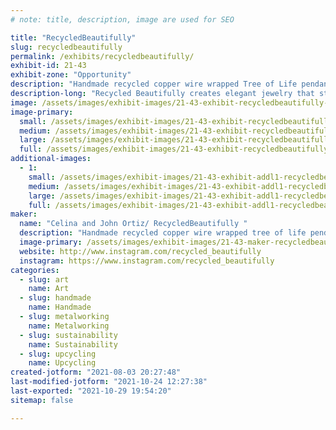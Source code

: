 ```yaml
---
# note: title, description, image are used for SEO

title: "RecycledBeautifully"
slug: recycledbeautifully
permalink: /exhibits/recycledbeautifully/
exhibit-id: 21-43
exhibit-zone: "Opportunity"
description: "Handmade recycled copper wire wrapped Tree of Life pendants"
description-long: "Recycled Beautifully creates elegant jewelry that starts as garbage. Celina Ortiz and her husband find discarded television sets and deconstruct them, removing the copper and aluminum wire in the process. With this valuable material in hand, they wrap the material around stone pendants in a tree-like design. The wire spans the width of the teardrop and oval forms, framing them with delicate branches that electrifyingly extend and wrap around the stone."
image: /assets/images/exhibit-images/21-43-exhibit-recycledbeautifully-f87be30c-6435-4694-918e-6929301105e2-large.jpeg
image-primary: 
  small: /assets/images/exhibit-images/21-43-exhibit-recycledbeautifully-f87be30c-6435-4694-918e-6929301105e2-small.jpeg
  medium: /assets/images/exhibit-images/21-43-exhibit-recycledbeautifully-f87be30c-6435-4694-918e-6929301105e2-medium.jpeg
  large: /assets/images/exhibit-images/21-43-exhibit-recycledbeautifully-f87be30c-6435-4694-918e-6929301105e2-large.jpeg
  full: /assets/images/exhibit-images/21-43-exhibit-recycledbeautifully-f87be30c-6435-4694-918e-6929301105e2-full.jpeg
additional-images: 
  - 1:
    small: /assets/images/exhibit-images/21-43-exhibit-addl1-recycledbeautifully-b243a259-4e3d-4606-b220-4fb6126d5f1d-small.jpeg
    medium: /assets/images/exhibit-images/21-43-exhibit-addl1-recycledbeautifully-b243a259-4e3d-4606-b220-4fb6126d5f1d-medium.jpeg
    large: /assets/images/exhibit-images/21-43-exhibit-addl1-recycledbeautifully-b243a259-4e3d-4606-b220-4fb6126d5f1d-large.jpeg
    full: /assets/images/exhibit-images/21-43-exhibit-addl1-recycledbeautifully-b243a259-4e3d-4606-b220-4fb6126d5f1d-full.jpeg
maker: 
  name: "Celina and John Ortiz/ RecycledBeautifully "
  description: "Handmade recycled copper wire wrapped tree of life pendants."
  image-primary: /assets/images/exhibit-images/21-43-maker-recycledbeautifully-7e0dbf7d-2ba8-47a2-b64b-7f8301961f37-medium.jpeg
  website: http://www.instagram.com/recycled_beautifully
  instagram: https://www.instagram.com/recycled_beautifully
categories: 
  - slug: art
    name: Art
  - slug: handmade
    name: Handmade
  - slug: metalworking
    name: Metalworking
  - slug: sustainability
    name: Sustainability
  - slug: upcycling
    name: Upcycling
created-jotform: "2021-08-03 20:27:48"
last-modified-jotform: "2021-10-24 12:27:38"
last-exported: "2021-10-29 19:54:20"
sitemap: false

---
```

